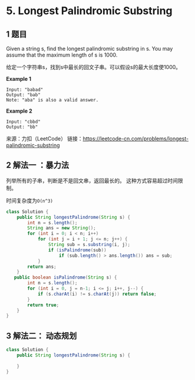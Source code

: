 # 5. Longest Palindromic Substring

## 1 题目

Given a string s, find the longest palindromic substring in s. You may assume that the maximum length of s is 1000.

给定一个字符串s，找到s中最长的回文子串。可以假设s的最大长度使1000。 

**Example 1**

```
Input: "babad"
Output: "bab"
Note: "aba" is also a valid answer.
```

**Example 2**

```
Input: "cbbd"
Output: "bb"
```



来源：力扣（LeetCode）
链接：https://leetcode-cn.com/problems/longest-palindromic-substring

## 2 解法一 ：暴力法

列举所有的子串，判断是不是回文串，返回最长的。 这种方式容易超过时间限制。

时间复杂度为```O(n^3)```

```java
class Solution {
    public String longestPalindrome(String s) {
        int n = s.length();
		String ans = new String();
		for (int i = 0; i < n; i++)
			for (int j = i + 1; j <= n; j++) {
				String sub = s.substring(i, j);
				if (isPalindrome(sub))
					if (sub.length() > ans.length()) ans = sub;			
			}
		return ans;			
    }
   public boolean isPalindrome(String s) {
		int n = s.length();
		for (int i = 0, j = n-1; i <= j; i++, j--) {
			if (s.charAt(i) != s.charAt(j)) return false;
		}
		return true;
	}
}
```



## 3 解法二： 动态规划

```java
class Solution {
    public String longestPalindrome(String s) {
        
    }
}
```




